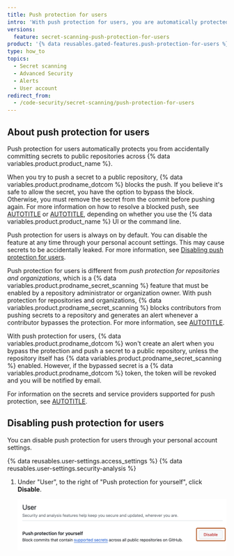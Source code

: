 ```yaml
---
title: Push protection for users
intro: 'With push protection for users, you are automatically protected on all pushes to public repositories across {% data variables.product.product_name %}.'
versions:
  feature: secret-scanning-push-protection-for-users
product: '{% data reusables.gated-features.push-protection-for-users %}'
type: how_to
topics:
  - Secret scanning
  - Advanced Security
  - Alerts
  - User account
redirect_from:
  - /code-security/secret-scanning/push-protection-for-users
---
```


## About push protection for users

Push protection for users automatically protects you from accidentally committing secrets to public repositories across {% data variables.product.product_name %}.

When you try to push a secret to a public repository, {% data variables.product.prodname_dotcom %} blocks the push. If you believe it's safe to allow the secret, you have the option to bypass the block. Otherwise, you must remove the secret from the commit before pushing again. For more information on how to resolve a blocked push, see [AUTOTITLE](/code-security/secret-scanning/working-with-secret-scanning-and-push-protection/working-with-push-protection-in-the-github-ui) or [AUTOTITLE](/code-security/secret-scanning/working-with-secret-scanning-and-push-protection/working-with-push-protection-from-the-command-line), depending on whether you use the {% data variables.product.product_name %} UI or the command line.

Push protection for users is always on by default. You can disable the feature at any time through your personal account settings. This may cause secrets to be accidentally leaked. For more information, see [Disabling push protection for users](#disabling-push-protection-for-users).

Push protection for users is different from _push protection for repositories and organizations_, which is a {% data variables.product.prodname_secret_scanning %} feature that must be enabled by a repository administrator or organization owner. With push protection for repositories and organizations, {% data variables.product.prodname_secret_scanning %} blocks contributors from pushing secrets to a repository and generates an alert whenever a contributor bypasses the protection. For more information, see [AUTOTITLE](/code-security/secret-scanning/introduction/about-push-protection).

With push protection for users, {% data variables.product.prodname_dotcom %} won't create an alert when you bypass the protection and push a secret to a public repository, unless the repository itself has {% data variables.product.prodname_secret_scanning %} enabled. However, if the bypassed secret is a {% data variables.product.prodname_dotcom %} token, the token will be revoked and you will be notified by email.

For information on the secrets and service providers supported for push protection, see [AUTOTITLE](/code-security/secret-scanning/introduction/supported-secret-scanning-patterns#supported-secrets).

## Disabling push protection for users

You can disable push protection for users through your personal account settings.

{% data reusables.user-settings.access_settings %}
{% data reusables.user-settings.security-analysis %}
1. Under "User", to the right of "Push protection for yourself", click **Disable**.

   ![Screenshot of the "User" section of the "Code security and analysis" settings page. A button labeled "Disable" is outlined in dark orange.](/assets/images/help/security/push-protection-for-yourself.png)
